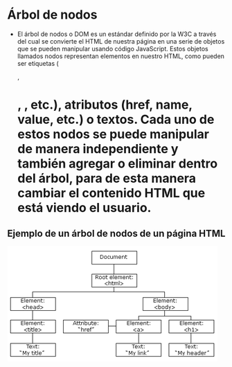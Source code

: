 # Árbol de nodos

- El árbol de nodos o DOM es un estándar definido por la W3C a través del cual se convierte el HTML de nuestra página en una serie de objetos que se pueden manipular usando código JavaScript. Estos objetos llamados nodos representan elementos en nuestro HTML, como pueden ser etiquetas (<p>, <h1>, <span>, etc.), atributos (href, name, value, etc.) o textos. Cada uno de estos nodos se puede manipular de manera independiente y también agregar o eliminar dentro del árbol, para de esta manera cambiar el contenido HTML que está viendo el usuario.

## Ejemplo de un árbol de nodos de un página HTML

![Árbol de nodos](08_01_arbol_de_nodos.gif)